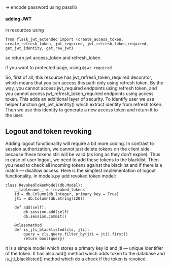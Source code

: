 ###

-> encode password using passlib


#### adding JWT
in resources using 

```from flask_jwt_extended import (create_access_token, create_refresh_token, jwt_required, jwt_refresh_token_required, get_jwt_identity, get_raw_jwt) ```

so return jwt access_token and refresh_token

if you want to protected page, using `@jwt_required`

So, first of all, this resource has jwt_refresh_token_required decorator, which means that you can access this path only using refresh token. By the way, you cannot access jwt_required endpoints using refresh token, 
and you cannot access jwt_refresh_token_required endpoints using access token. 
This adds an additional layer of security. To identify user we use helper function get_jwt_identity() which extract identity from refresh token. Then we use this identity to generate a new access token and return it to the user.

## Logout and token revoking
Adding logout functionality will require a bit more coding. In contrast to session authorization, 
we cannot just delete tokens on the client side 
because these tokens still will be valid (as long as they don’t expire). 
Thus in case of user logout, we need to add these tokens to the blacklist.
 Then you need to check all incoming tokens against the blacklist and if there is a match — disallow access.
Here is the simplest implementation of logout functionality. 
In models.py add revoked token model:

```
class RevokedTokenModel(db.Model):
    __tablename__ = 'revoked_tokens'
    id = db.Column(db.Integer, primary_key = True)
    jti = db.Column(db.String(120))
    
    def add(self):
        db.session.add(self)
        db.session.commit()
    
    @classmethod
    def is_jti_blacklisted(cls, jti):
        query = cls.query.filter_by(jti = jti).first()
        return bool(query)
```

It is a simple model which stores a primary key id and jti — unique identifier of the token. It has also add() method which adds token to the database and is_jti_blacklisted() method which do a check if the token is revoked.